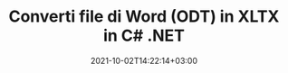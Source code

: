 ---
############################# Static ############################
layout: "autogen-gist"
date: 2021-10-02T14:22:14+03:00
draft: false
path: "it/total/net/conversion/odt-to-xltx/"
other_out_formats: "PDF DOC DOCX DOCM DOT DOTX DOTM TXT RTF HTML HTM MHTML MHT XLS XLSX XLSM XLSB XLT XLTX XLTM XLAM CSV TSV DIF SXC FODS PPT PPTX PPS PPSX PPSM POT POTX PPTM POTM ODT OTT OTP ODP ODS EMZ WMZ SVG SVGZ XPS TEX DCM WMF EMF BMP PNG GIF JPEG TIFF ICO WEBP JP2 TGA PSB PSD EPUB MD FODP JPG"
ad_headline: "Converti ODT in XLTX | .NET"
ad_description: "La più accurata soluzione di conversione di documenti da ODT a XLTX per le tue applicazioni .NET."

############################# Head ############################
head_title: "Converti ODT in XLTX in C# ASP.NET | Conversione di documenti .NET Word"
head_description: ".NET API di conversione dei documenti di elaborazione testi. Converti ODT in XLTX e oltre 100 altre immagini e formati di file in applicazioni .NET (C#, VB.NET, ASP.NET e .NET Core). Visualizza il documento XLTX convertito come visualizzatore HTML."

############################# Header ############################
title: "Converti file di Word (ODT) in XLTX in C# .NET"
description: "Converti a livello di codice ODT (file Word) in XLTX nelle applicazioni C# VB.NET e ASP.NET utilizzando funzionalità di conversione dei documenti flessibili che consentono di personalizzare l'aspetto del documento risultante. Converti tutti i formati di documenti di elaborazione testi più diffusi in fogli di calcolo Excel, presentazioni PowerPoint, PDF, Photoshop, eBook, formati di file Web e immagine. L'API di conversione .NET nativa offre più opzioni di conversione del documento per convertire l'intero documento o scegliere pagine specifiche del file del documento di origine in base ai numeri di pagina selettivi o agli intervalli di pagine e convertire facilmente in un formato di documento supportato."

############################# SubMenu ############################
submenu:
    enable: false

############################# Content ############################
content:
    enable: true
    block:
    - title_left: "Come convertire ODT in XLTX in C# .NET"
      content_left: |
          Segui questi semplici passaggi per la conversione da ODT a XLTX in .NET. Visualizza il documento XLTX convertito così com'è o esegui il rendering e visualizzalo come HTML senza utilizzare alcun software esterno.

          -   Crea un oggetto **Converter** per convertire il documento ODT
          -   Imposta le opzioni di conversione per il formato XLTX
          -   Chiama il metodo **Convert** dell'istanza di classe **Converter** per la conversione in XLTX
          -   Imposta le opzioni per visualizzare l'HTML
          -   Crea un oggetto **Viewer** per visualizzare XLTX convertito come HTML
          
      title_right: "Download e istruzioni di installazione"
      content_right: |
          Sono necessari gli spazi dei nomi `GroupDocs.Conversion` e `GroupDocs.Viewer` per convertire i formati di file Word in un'ampia gamma di immagini e tipi di documenti come PDF, Microsoft Office (Word, Excel, PowerPoint, Project, Outlook), OpenDocument, HTML e Diagrammi CAD. Esplora altre [API .NET per documenti Office](https://products.conholdate.com/total/net/) offerte da Conholdate.Total.
          
          Ottieni i rispettivi file assembly da [Scarica](https://downloads.conholdate.com/total/net) o recupera l'intero pacchetto da [NuGet](https://www.nuget.org/packages/Conholdate.Total/) per aggiungere `Conholdate.Total for .NET` direttamente nel tuo spazio di lavoro.
          
      gisthash: "4f311c07ae9ee691b8afb7960aa6c806"
      gistfile: "word-to-pdf-conversion.cs"

    - title_left: "Aggiungi filigrana di testo o immagine a XLTX in C#"
      content_left: |
          Converti accuratamente i documenti (da ODT a XLTX) esattamente come il file originale e applica filigrane di testo o immagini alle pagine del documento convertito utilizzando C# .NET.

          -   Crea un oggetto **Converter** per convertire il documento ODT
          -   Crea una nuova istanza della classe **WatermarkOptions**
          -   Specifica le proprietà della filigrana (colore, larghezza, testo, immagine, ecc.)
          -   Istanziare la classe corretta **ConvertOptions**
          -   Imposta la proprietà **Watermark** dell'istanza **ConvertOptions**
          -   Chiama il metodo **Convert** dell'istanza di classe **Converter** per la conversione in XLTX
        
      title_right: "Estrazione delle informazioni del documento di origine"
      content_right: |
          La funzione di estrazione delle informazioni sui documenti non solo consente di ottenere le informazioni di base sul file del documento di origine, ma supporta anche l'estrazione di alcune preziose informazioni specifiche sul formato di file come le date di inizio e fine del progetto di un file Microsoft Project, eventuali restrizioni di stampa su un documento PDF, elenco di cartelle racchiuse in un file di dati di Outlook ecc.

          Converti i formati di file di documenti più diffusi su diversi sistemi operativi come Windows, Linux o macOS utilizzando piattaforme come Windows Azure, Mono e Xamarin.
          
      gisthash: "a15affe15284876ce010a315a09da1f0"
      gistfile: "convert-word-to-pdf-and-add-text-watermark-to-converted-pdf.cs"

    - title_left: "Converti Word protetto da password in PDF"
      content_left: |
          La conversione di documenti protetti da password in .NET è ora più semplice con Conholdate.Total per le API .NET. Basta aggiungere alcune righe di codice C# e convertire con precisione un documento Microsoft Word protetto da password in un file PDF senza utilizzare alcun software esterno.

          -   Definisci **LoadOptions** e imposta la password dalle opzioni di caricamento specifiche del documento
          -   Crea un oggetto **Converter** per convertire il documento di Word
          -   Istanzia la classe **PdfConvertOptions**
          -   Chiama il metodo **Convert** dell'istanza di classe **Converter** per la conversione in PDF
          
      title_right: "Carica e converti documenti ubicati in remoto"
      content_right: |
          Utilizzando Conholdate.Total per .NET, gli sviluppatori possono caricare e convertire documenti da varie posizioni remote e risorse di archiviazione di documenti cloud come Amazon S3, Microsoft Azure Blob, FTP, disco locale, stream o un semplice URL. Devi solo specificare il metodo per ottenere un flusso di documenti posizionato in remoto e quindi passarlo alla classe Converter come costruttore.
          
          Le API Conholdate.Total per .NET sono native per Windows Forms, ASP.NET, WPF, WCF o qualsiasi tipo di applicazione basata su .NET Framework 2.0 o successivo.
          
      gisthash: "3b7541492166a47d49ca85c55b531055"
      gistfile: "convert-password-protected-word-to-pdf.cs"

############################# About Formats ############################
about_formats:
    enable: false
############################# More Formats ############################
more_formats:
    enable: true
    auto: false
    other_out_formats: PDF DOC DOCX DOCM DOT DOTX DOTM TXT RTF HTML HTM MHTML MHT XLS XLSX XLSM XLSB XLT XLTX XLTM XLAM CSV TSV DIF SXC FODS PPT PPTX PPS PPSX PPSM POT POTX PPTM POTM ODT OTT OTP ODP ODS EMZ WMZ SVG SVGZ XPS TEX DCM WMF EMF BMP PNG GIF JPEG TIFF ICO WEBP JP2 TGA PSB PSD EPUB MD FODP JPG
############################# Back to top ###############################
back_to_top:
  enable: true
---